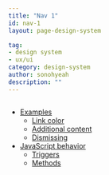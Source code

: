 ```yaml
---
title: "Nav 1"
id: nav-1
layout: page-design-system

tag:
- design system
- ux/ui
category: design-system
author: sonohyeah
description: ""
---
```



<div class="row">
	<!--  begin: Section nav -->
	<div class="d-none d-xl-block col-xl-2 bd-toc border-left order-2" style="position: sticky; top: 6rem;
    height: calc(100vh - 6rem); overflow-y: auto;">
		<ul class="section-nav">
			<li class="toc-entry toc-h2"><a href="#sec__1">Examples</a>
				<ul>
					<li class="toc-entry toc-h3"><a href="#sec__2">Link color</a></li>
					<li class="toc-entry toc-h3"><a href="#sec__3">Additional content</a></li>
					<li class="toc-entry toc-h3"><a href="#sec__4">Dismissing</a></li>
				</ul>
			</li>
			<li class="toc-entry toc-h2"><a href="#sec__5">JavaScript behavior</a>
				<ul>
					<li class="toc-entry toc-h3"><a href="#sec__6">Triggers</a></li>
					<li class="toc-entry toc-h3"><a href="#sec__1">Methods</a></li>
				</ul>
			</li>
		</ul>
	</div>
	<!-- end: Section nav -->
	<div class="col-9">
		<h1> NAV 1 </h1>
		TEST Nav1 <br>
		<section id="sec__1">
			The line at the very bottom of the frame is the echo area. It is used to display small amounts of text for various purposes.

			The echo area is so-named because one of the things it is used for is echoing, which means displaying the characters of a multi-character command as you type. Single-character commands are not echoed. Multi-character commands (see Keys) are echoed if you pause for more than a second in the middle of a command. Emacs then echoes all the characters of the command so far, to prompt you for the rest. Once echoing has started, the rest of the command echoes immediately as you type it. This behavior is designed to give confident users fast response, while giving hesitant users maximum feedback.

			The echo area is also used to display an error message when a command cannot do its job. Error messages may be accompanied by beeping or by flashing the screen.

			Some commands display informative messages in the echo area to tell you what the command has done, or to provide you with some specific information. These informative messages, unlike error messages, are not accompanied with a beep or flash. For example, C-x = (hold down Ctrl and type x, then let go of Ctrl and type =) displays a message describing the character at point, its position in the buffer, and its current column in the window. Commands that take a long time often display messages ending in ‘...’ while they are working (sometimes also indicating how much progress has been made, as a percentage), and add ‘done’ when they are finished.

			Informative echo area messages are saved in a special buffer named *Messages*. (We have not explained buffers yet; see Buffers, for more information about them.) If you miss a message that appeared briefly on the screen, you can switch to the *Messages* buffer to see it again. The *Messages* buffer is limited to a certain number of lines, specified by the variable message-log-max. (We have not explained variables either; see Variables, for more information about them.) Beyond this limit, one line is deleted from the beginning whenever a new message line is added at the end.

			The echo area is so-named because one of the things it is used for is echoing, which means displaying the characters of a multi-character command as you type. Single-character commands are not echoed. Multi-character commands (see Keys) are echoed if you pause for more than a second in the middle of a command. Emacs then echoes all the characters of the command so far, to prompt you for the rest. Once echoing has started, the rest of the command echoes immediately as you type it. This behavior is designed to give confident users fast response, while giving hesitant users maximum feedback.

			The echo area is also used to display an error message when a command cannot do its job. Error messages may be accompanied by beeping or by flashing the screen.

			Some commands display informative messages in the echo area to tell you what the command has done, or to provide you with some specific information. These informative messages, unlike error messages, are not accompanied with a beep or flash. For example, C-x = (hold down Ctrl and type x, then let go of Ctrl and type =) displays a message describing the character at point, its position in the buffer, and its current column in the window. Commands that take a long time often display messages ending in ‘...’ while they are working (sometimes also indicating how much progress has been made, as a percentage), and add ‘done’ when they are finished.

			Informative echo area messages are saved in a special buffer named *Messages*. (We have not explained buffers yet; see Buffers, for more information about them.) If you miss a message that appeared briefly on the screen, you can switch to the *Messages* buffer to see it again. The *Messages* buffer is limited to a certain number of lines, specified by the variable message-log-max. (We have not explained variables either; see Variables, for more information about them.) Beyond this limit, one line is deleted from the beginning whenever a new message line is added at the end.

			The echo area is so-named because one of the things it is used for is echoing, which means displaying the characters of a multi-character command as you type. Single-character commands are not echoed. Multi-character commands (see Keys) are echoed if you pause for more than a second in the middle of a command. Emacs then echoes all the characters of the command so far, to prompt you for the rest. Once echoing has started, the rest of the command echoes immediately as you type it. This behavior is designed to give confident users fast response, while giving hesitant users maximum feedback.

			The echo area is also used to display an error message when a command cannot do its job. Error messages may be accompanied by beeping or by flashing the screen.

			Some commands display informative messages in the echo area to tell you what the command has done, or to provide you with some specific information. These informative messages, unlike error messages, are not accompanied with a beep or flash. For example, C-x = (hold down Ctrl and type x, then let go of Ctrl and type =) displays a message describing the character at point, its position in the buffer, and its current column in the window. Commands that take a long time often display messages ending in ‘...’ while they are working (sometimes also indicating how much progress has been made, as a percentage), and add ‘done’ when they are finished.

			Informative echo area messages are saved in a special buffer named *Messages*. (We have not explained buffers yet; see Buffers, for more information about them.) If you miss a message that appeared briefly on the screen, you can switch to the *Messages* buffer to see it again. The *Messages* buffer is limited to a certain number of lines, specified by the variable message-log-max. (We have not explained variables either; see Variables, for more information about them.) Beyond this limit, one line is deleted from the beginning whenever a new message line is added at the end.

			The echo area is so-named because one of the things it is used for is echoing, which means displaying the characters of a multi-character command as you type. Single-character commands are not echoed. Multi-character commands (see Keys) are echoed if you pause for more than a second in the middle of a command. Emacs then echoes all the characters of the command so far, to prompt you for the rest. Once echoing has started, the rest of the command echoes immediately as you type it. This behavior is designed to give confident users fast response, while giving hesitant users maximum feedback.

			The echo area is also used to display an error message when a command cannot do its job. Error messages may be accompanied by beeping or by flashing the screen.

			Some commands display informative messages in the echo area to tell you what the command has done, or to provide you with some specific information. These informative messages, unlike error messages, are not accompanied with a beep or flash. For example, C-x = (hold down Ctrl and type x, then let go of Ctrl and type =) displays a message describing the character at point, its position in the buffer, and its current column in the window. Commands that take a long time often display messages ending in ‘...’ while they are working (sometimes also indicating how much progress has been made, as a percentage), and add ‘done’ when they are finished.

			Informative echo area messages are saved in a special buffer named *Messages*. (We have not explained buffers yet; see Buffers, for more information about them.) If you miss a message that appeared briefly on the screen, you can switch to the *Messages* buffer to see it again. The *Messages* buffer is limited to a certain number of lines, specified by the variable message-log-max. (We have not explained variables either; see Variables, for more information about them.) Beyond this limit, one line is deleted from the beginning whenever a new message line is added at the end.

			The echo area is so-named because one of the things it is used for is echoing, which means displaying the characters of a multi-character command as you type. Single-character commands are not echoed. Multi-character commands (see Keys) are echoed if you pause for more than a second in the middle of a command. Emacs then echoes all the characters of the command so far, to prompt you for the rest. Once echoing has started, the rest of the command echoes immediately as you type it. This behavior is designed to give confident users fast response, while giving hesitant users maximum feedback.

			The echo area is also used to display an error message when a command cannot do its job. Error messages may be accompanied by beeping or by flashing the screen.

			Some commands display informative messages in the echo area to tell you what the command has done, or to provide you with some specific information. These informative messages, unlike error messages, are not accompanied with a beep or flash. For example, C-x = (hold down Ctrl and type x, then let go of Ctrl and type =) displays a message describing the character at point, its position in the buffer, and its current column in the window. Commands that take a long time often display messages ending in ‘...’ while they are working (sometimes also indicating how much progress has been made, as a percentage), and add ‘done’ when they are finished.

			Informative echo area messages are saved in a special buffer named *Messages*. (We have not explained buffers yet; see Buffers, for more information about them.) If you miss a message that appeared briefly on the screen, you can switch to the *Messages* buffer to see it again. The *Messages* buffer is limited to a certain number of lines, specified by the variable message-log-max. (We have not explained variables either; see Variables, for more information about them.) Beyond this limit, one line is deleted from the beginning whenever a new message line is added at the end.

			The echo area is so-named because one of the things it is used for is echoing, which means displaying the characters of a multi-character command as you type. Single-character commands are not echoed. Multi-character commands (see Keys) are echoed if you pause for more than a second in the middle of a command. Emacs then echoes all the characters of the command so far, to prompt you for the rest. Once echoing has started, the rest of the command echoes immediately as you type it. This behavior is designed to give confident users fast response, while giving hesitant users maximum feedback.

			The echo area is also used to display an error message when a command cannot do its job. Error messages may be accompanied by beeping or by flashing the screen.

			Some commands display informative messages in the echo area to tell you what the command has done, or to provide you with some specific information. These informative messages, unlike error messages, are not accompanied with a beep or flash. For example, C-x = (hold down Ctrl and type x, then let go of Ctrl and type =) displays a message describing the character at point, its position in the buffer, and its current column in the window. Commands that take a long time often display messages ending in ‘...’ while they are working (sometimes also indicating how much progress has been made, as a percentage), and add ‘done’ when they are finished.

			Informative echo area messages are saved in a special buffer named *Messages*. (We have not explained buffers yet; see Buffers, for more information about them.) If you miss a message that appeared briefly on the screen, you can switch to the *Messages* buffer to see it again. The *Messages* buffer is limited to a certain number of lines, specified by the variable message-log-max. (We have not explained variables either; see Variables, for more information about them.) Beyond this limit, one line is deleted from the beginning whenever a new message line is added at the end.

			The echo area is so-named because one of the things it is used for is echoing, which means displaying the characters of a multi-character command as you type. Single-character commands are not echoed. Multi-character commands (see Keys) are echoed if you pause for more than a second in the middle of a command. Emacs then echoes all the characters of the command so far, to prompt you for the rest. Once echoing has started, the rest of the command echoes immediately as you type it. This behavior is designed to give confident users fast response, while giving hesitant users maximum feedback.

			The echo area is also used to display an error message when a command cannot do its job. Error messages may be accompanied by beeping or by flashing the screen.

			Some commands display informative messages in the echo area to tell you what the command has done, or to provide you with some specific information. These informative messages, unlike error messages, are not accompanied with a beep or flash. For example, C-x = (hold down Ctrl and type x, then let go of Ctrl and type =) displays a message describing the character at point, its position in the buffer, and its current column in the window. Commands that take a long time often display messages ending in ‘...’ while they are working (sometimes also indicating how much progress has been made, as a percentage), and add ‘done’ when they are finished.

			Informative echo area messages are saved in a special buffer named *Messages*. (We have not explained buffers yet; see Buffers, for more information about them.) If you miss a message that appeared briefly on the screen, you can switch to the *Messages* buffer to see it again. The *Messages* buffer is limited to a certain number of lines, specified by the variable message-log-max. (We have not explained variables either; see Variables, for more information about them.) Beyond this limit, one line is deleted from the beginning whenever a new message line is added at the end.

			The echo area is so-named because one of the things it is used for is echoing, which means displaying the characters of a multi-character command as you type. Single-character commands are not echoed. Multi-character commands (see Keys) are echoed if you pause for more than a second in the middle of a command. Emacs then echoes all the characters of the command so far, to prompt you for the rest. Once echoing has started, the rest of the command echoes immediately as you type it. This behavior is designed to give confident users fast response, while giving hesitant users maximum feedback.

			The echo area is also used to display an error message when a command cannot do its job. Error messages may be accompanied by beeping or by flashing the screen.

			Some commands display informative messages in the echo area to tell you what the command has done, or to provide you with some specific information. These informative messages, unlike error messages, are not accompanied with a beep or flash. For example, C-x = (hold down Ctrl and type x, then let go of Ctrl and type =) displays a message describing the character at point, its position in the buffer, and its current column in the window. Commands that take a long time often display messages ending in ‘...’ while they are working (sometimes also indicating how much progress has been made, as a percentage), and add ‘done’ when they are finished.

			Informative echo area messages are saved in a special buffer named *Messages*. (We have not explained buffers yet; see Buffers, for more information about them.) If you miss a message that appeared briefly on the screen, you can switch to the *Messages* buffer to see it again. The *Messages* buffer is limited to a certain number of lines, specified by the variable message-log-max. (We have not explained variables either; see Variables, for more information about them.) Beyond this limit, one line is deleted from the beginning whenever a new message line is added at the end.

			The echo area is so-named because one of the things it is used for is echoing, which means displaying the characters of a multi-character command as you type. Single-character commands are not echoed. Multi-character commands (see Keys) are echoed if you pause for more than a second in the middle of a command. Emacs then echoes all the characters of the command so far, to prompt you for the rest. Once echoing has started, the rest of the command echoes immediately as you type it. This behavior is designed to give confident users fast response, while giving hesitant users maximum feedback.

			The echo area is also used to display an error message when a command cannot do its job. Error messages may be accompanied by beeping or by flashing the screen.

			Some commands display informative messages in the echo area to tell you what the command has done, or to provide you with some specific information. These informative messages, unlike error messages, are not accompanied with a beep or flash. For example, C-x = (hold down Ctrl and type x, then let go of Ctrl and type =) displays a message describing the character at point, its position in the buffer, and its current column in the window. Commands that take a long time often display messages ending in ‘...’ while they are working (sometimes also indicating how much progress has been made, as a percentage), and add ‘done’ when they are finished.

			Informative echo area messages are saved in a special buffer named *Messages*. (We have not explained buffers yet; see Buffers, for more information about them.) If you miss a message that appeared briefly on the screen, you can switch to the *Messages* buffer to see it again. The *Messages* buffer is limited to a certain number of lines, specified by the variable message-log-max. (We have not explained variables either; see Variables, for more information about them.) Beyond this limit, one line is deleted from the beginning whenever a new message line is added at the end.

			The echo area is so-named because one of the things it is used for is echoing, which means displaying the characters of a multi-character command as you type. Single-character commands are not echoed. Multi-character commands (see Keys) are echoed if you pause for more than a second in the middle of a command. Emacs then echoes all the characters of the command so far, to prompt you for the rest. Once echoing has started, the rest of the command echoes immediately as you type it. This behavior is designed to give confident users fast response, while giving hesitant users maximum feedback.

			The echo area is also used to display an error message when a command cannot do its job. Error messages may be accompanied by beeping or by flashing the screen.

			Some commands display informative messages in the echo area to tell you what the command has done, or to provide you with some specific information. These informative messages, unlike error messages, are not accompanied with a beep or flash. For example, C-x = (hold down Ctrl and type x, then let go of Ctrl and type =) displays a message describing the character at point, its position in the buffer, and its current column in the window. Commands that take a long time often display messages ending in ‘...’ while they are working (sometimes also indicating how much progress has been made, as a percentage), and add ‘done’ when they are finished.

			Informative echo area messages are saved in a special buffer named *Messages*. (We have not explained buffers yet; see Buffers, for more information about them.) If you miss a message that appeared briefly on the screen, you can switch to the *Messages* buffer to see it again. The *Messages* buffer is limited to a certain number of lines, specified by the variable message-log-max. (We have not explained variables either; see Variables, for more information about them.) Beyond this limit, one line is deleted from the beginning whenever a new message line is added at the end.

			See Display Custom, for options that control how Emacs uses the echo area.

The echo area is also used to display the minibuffer, a special window where you can input arguments to commands, such as the name of a file to be edited. When the minibuffer is in use, the text displayed in the echo area begins with a prompt string, and the active cursor appears within the minibuffer, which is temporarily considered the selected window. You can always get out of the minibuffer by typing C-g. See Minibuffer.
			</section>
			<section id="sec__2">
			Set the direction of flex items in a flex container with direction utilities. In most cases you can omit the horizontal class here as the browser default is row. However, you may encounter situations where you needed to explicitly set this value (like responsive layouts).
			Use .flex-row to set a horizontal direction (the browser default), or .flex-row-reverse to start the horizontal direction from the opposite side.
			</section>
			<section id="sec__3">
			Set the direction of flex items in a flex container with direction utilities. In most cases you can omit the horizontal class here as the browser default is row. However, you may encounter situations where you needed to explicitly set this value (like responsive layouts).
			Use .flex-row to set a horizontal direction (the browser default), or .flex-row-reverse to start the horizontal direction from the opposite side.
			</section>
			<section id="sec__4">
			Set the direction of flex items in a flex container with direction utilities. In most cases you can omit the horizontal class here as the browser default is row. However, you may encounter situations where you needed to explicitly set this value (like responsive layouts).
			Use .flex-row to set a horizontal direction (the browser default), or .flex-row-reverse to start the horizontal direction from the opposite side.
			</section>
			<section id="sec__5">
			Set the direction of flex items in a flex container with direction utilities. In most cases you can omit the horizontal class here as the browser default is row. However, you may encounter situations where you needed to explicitly set this value (like responsive layouts).
			Use .flex-row to set a horizontal direction (the browser default), or .flex-row-reverse to start the horizontal direction from the opposite side.
			</section>
			<section id="sec__6">
			Set the direction of flex items in a flex container with direction utilities. In most cases you can omit the horizontal class here as the browser default is row. However, you may encounter situations where you needed to explicitly set this value (like responsive layouts).
			Use .flex-row to set a horizontal direction (the browser default), or .flex-row-reverse to start the horizontal direction from the opposite side.
			</section>
			<section id="sec__7">
			Content G
			</section>
	</div>
</div>